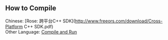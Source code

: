 How to Compile<br>
---
Chinese: [Rose: 跨平台C++ SDK](http://www.freeors.com/download/Cross-Platform C++ SDK.pdf)<br>
Other Language: [Compile and Run](http://www.freeors.com/bbs/forum.php?mod=viewthread&tid=21237&extra=page%3D1)
